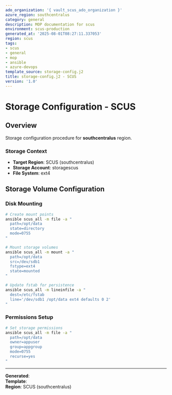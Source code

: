 ```yaml
---
ado_organization: '{ vault_scus_ado_organization }'
azure_region: southcentralus
category: general
description: MOP documentation for scus
environment: scus-production
generated_at: '2025-08-01T08:27:11.337053'
region: scus
tags:
- scus
- general
- mop
- ansible
- azure-devops
template_source: storage-config.j2
title: storage-config.j2 - SCUS
version: '1.0'
---
```



# Storage Configuration - SCUS

## Overview

Storage configuration procedure for **southcentralus** region.

### Storage Context

- **Target Region**: SCUS (southcentralus)
- **Storage Account**: storagescus
- **File System**: ext4

## Storage Volume Configuration

### Disk Mounting
```bash
# Create mount points
ansible scus_all -m file -a "
  path=/opt/data
  state=directory
  mode=0755
"

# Mount storage volumes
ansible scus_all -m mount -a "
  path=/opt/data
  src=/dev/sdb1
  fstype=ext4
  state=mounted
"

# Update fstab for persistence
ansible scus_all -m lineinfile -a "
  dest=/etc/fstab
  line='/dev/sdb1 /opt/data ext4 defaults 0 2'
"
```

### Permissions Setup
```bash
# Set storage permissions
ansible scus_all -m file -a "
  path=/opt/data
  owner=appuser
  group=appgroup
  mode=0755
  recurse=yes
"
```

---

**Generated**:   
**Template**:   
**Region**: SCUS (southcentralus)